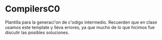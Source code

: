 # CompilersC0

Plantilla para la generaci'on de c'odigo intermedio. Recuerden que en clase usamos este template y lleva errores, ya que mucho de lo que hicimos fue discutir las posibles soluciones.
